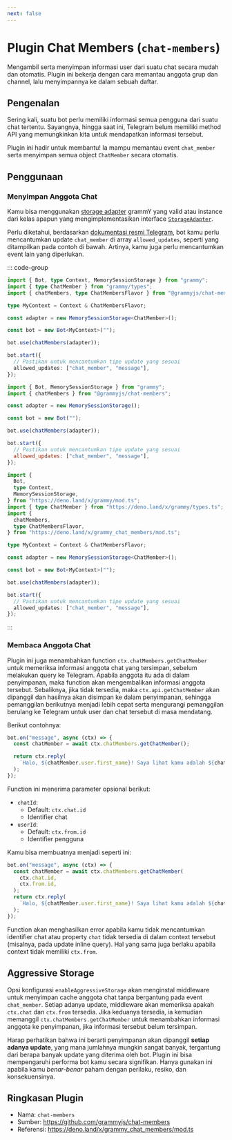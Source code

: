 ```yaml
---
next: false
---
```


# Plugin Chat Members (`chat-members`)

Mengambil serta menyimpan informasi user dari suatu chat secara mudah dan otomatis.
Plugin ini bekerja dengan cara memantau anggota grup dan channel, lalu menyimpannya ke dalam sebuah daftar.

## Pengenalan

Sering kali, suatu bot perlu memiliki informasi semua pengguna dari suatu chat tertentu.
Sayangnya, hingga saat ini, Telegram belum memiliki method API yang memungkinkan kita untuk mendapatkan informasi tersebut.

Plugin ini hadir untuk membantu!
Ia mampu memantau event `chat_member` serta menyimpan semua object `ChatMember` secara otomatis.

## Penggunaan

### Menyimpan Anggota Chat

Kamu bisa menggunakan [storage adapter](./session#storage-adapter-yang-tersedia) grammY yang valid atau
instance dari kelas apapun yang mengimplementasikan interface [`StorageAdapter`](https://deno.land/x/grammy/mod.ts?s=StorageAdapter).

Perlu diketahui, berdasarkan [dokumentasi resmi Telegram](https://core.telegram.org/bots/api#getupdates), bot kamu perlu mencantumkan update `chat_member` di array `allowed_updates`, seperti yang ditampilkan pada contoh di bawah.
Artinya, kamu juga perlu mencantumkan event lain yang diperlukan.

::: code-group

```ts [TypeScript]
import { Bot, type Context, MemorySessionStorage } from "grammy";
import { type ChatMember } from "grammy/types";
import { chatMembers, type ChatMembersFlavor } from "@grammyjs/chat-members";

type MyContext = Context & ChatMembersFlavor;

const adapter = new MemorySessionStorage<ChatMember>();

const bot = new Bot<MyContext>("");

bot.use(chatMembers(adapter));

bot.start({
  // Pastikan untuk mencantumkan tipe update yang sesuai
  allowed_updates: ["chat_member", "message"],
});
```

```js [JavaScript]
import { Bot, MemorySessionStorage } from "grammy";
import { chatMembers } from "@grammyjs/chat-members";

const adapter = new MemorySessionStorage();

const bot = new Bot("");

bot.use(chatMembers(adapter));

bot.start({
  // Pastikan untuk mencantumkan tipe update yang sesuai
  allowed_updates: ["chat_member", "message"],
});
```

```ts [Deno]
import {
  Bot,
  type Context,
  MemorySessionStorage,
} from "https://deno.land/x/grammy/mod.ts";
import { type ChatMember } from "https://deno.land/x/grammy/types.ts";
import {
  chatMembers,
  type ChatMembersFlavor,
} from "https://deno.land/x/grammy_chat_members/mod.ts";

type MyContext = Context & ChatMembersFlavor;

const adapter = new MemorySessionStorage<ChatMember>();

const bot = new Bot<MyContext>("");

bot.use(chatMembers(adapter));

bot.start({
  // Pastikan untuk mencantumkan tipe update yang sesuai
  allowed_updates: ["chat_member", "message"],
});
```

:::

### Membaca Anggota Chat

Plugin ini juga menambahkan function `ctx.chatMembers.getChatMember` untuk memeriksa informasi anggota chat yang tersimpan, sebelum melakukan query ke Telegram.
Apabila anggota itu ada di dalam penyimpanan, maka function akan mengembalikan informasi anggota tersebut.
Sebaliknya, jika tidak tersedia, maka `ctx.api.getChatMember` akan dipanggil dan hasilnya akan disimpan ke dalam penyimpanan, sehingga pemanggilan berikutnya menjadi lebih cepat serta mengurangi pemanggilan berulang ke Telegram untuk user dan chat tersebut di masa mendatang.

Berikut contohnya:

```ts
bot.on("message", async (ctx) => {
  const chatMember = await ctx.chatMembers.getChatMember();

  return ctx.reply(
    `Halo, ${chatMember.user.first_name}! Saya lihat kamu adalah ${chatMember.status} pada obrolan ini!`,
  );
});
```

Function ini menerima parameter opsional berikut:

- `chatId`:
  - Default: `ctx.chat.id`
  - Identifier chat
- `userId`:
  - Default: `ctx.from.id`
  - Identifier pengguna

Kamu bisa membuatnya menjadi seperti ini:

```ts
bot.on("message", async (ctx) => {
  const chatMember = await ctx.chatMembers.getChatMember(
    ctx.chat.id,
    ctx.from.id,
  );
  return ctx.reply(
    `Halo, ${chatMember.user.first_name}! Saya lihat kamu adalah ${chatMember.status} pada obrolan ini!`,
  );
});
```

Function akan menghasilkan error apabila kamu tidak mencantumkan identifier chat atau property `chat` tidak tersedia di dalam context tersebut (misalnya, pada update inline query).
Hal yang sama juga berlaku apabila context tidak memiliki `ctx.from`.

## Aggressive Storage

Opsi konfigurasi `enableAggressiveStorage` akan menginstal middleware untuk menyimpan cache anggota chat tanpa bergantung pada event `chat_member`.
Setiap adanya update, middleware akan memeriksa apakah `ctx.chat` dan `ctx.from` tersedia.
Jika keduanya tersedia, ia kemudian memanggil `ctx.chatMembers.getChatMember` untuk menambahkan informasi anggota ke penyimpanan, jika informasi tersebut belum tersimpan.

Harap perhatikan bahwa ini berarti penyimpanan akan dipanggil **setiap adanya update**, yang mana jumlahnya mungkin sangat banyak, tergantung dari berapa banyak update yang diterima oleh bot.
Plugin ini bisa mempengaruhi performa bot kamu secara signifikan.
Hanya gunakan ini apabila kamu _benar-benar_ paham dengan perilaku, resiko, dan konsekuensinya.

## Ringkasan Plugin

- Nama: `chat-members`
- Sumber: <https://github.com/grammyjs/chat-members>
- Referensi: <https://deno.land/x/grammy_chat_members/mod.ts>
